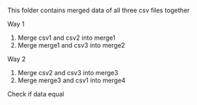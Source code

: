 This folder contains merged data of all three csv files together

Way 1
  1. Merge csv1 and csv2 into merge1
  2. Merge merge1 and csv3 into merge2

Way 2
  1. Merge csv2 and csv3 into merge3
  2. Merge merge3 and csv1 into merge4

Check if data equal
